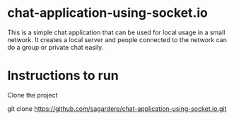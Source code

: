 # chat-application-using-socket.io
This is a simple chat application that can be used for local usage in a small network. It creates a local server and people connected to the network can do a group or private chat easily.

# Instructions to run
Clone the project

git clone https://github.com/sagardere/chat-application-using-socket.io.git
